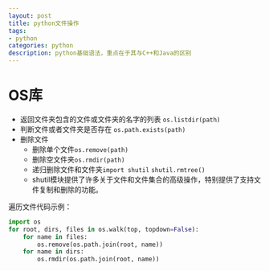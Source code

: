 ```yaml
---
layout: post
title: python文件操作
tags:
- python
categories: python
description: python基础语法，重点在于其与C++和Java的区别
---
```


# OS库


* 返回文件夹包含的文件或文件夹的名字的列表
`os.listdir(path)`
* 判断文件或者文件夹是否存在
`os.path.exists(path)`
* 删除文件
  * 删除单个文件`os.remove(path)`
  * 删除空文件夹`os.rmdir(path)`
  * 递归删除文件和文件夹`import shutil` `shutil.rmtree()`
  * shutil模块提供了许多关于文件和文件集合的高级操作，特别提供了支持文件复制和删除的功能。

遍历文件代码示例：

```python
import os
for root, dirs, files in os.walk(top, topdown=False):
    for name in files:
        os.remove(os.path.join(root, name))
    for name in dirs:
        os.rmdir(os.path.join(root, name))
```
